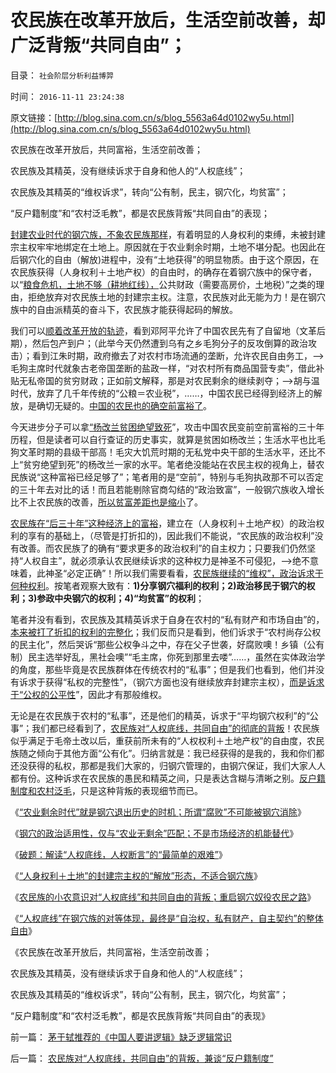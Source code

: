 # 农民族在改革开放后，生活空前改善，却广泛背叛“共同自由”；

目录： `社会阶层分析利益博羿` 

时间： `2016-11-11 23:24:38` 

原文链接：[http://blog.sina.com.cn/s/blog_5563a64d0102wy5u.html](http://blog.sina.com.cn/s/blog_5563a64d0102wy5u.html)

农民族在改革开放后，共同富裕，生活空前改善；

农民族及其精英，没有继续诉求于自身和他人的“人权底线”；

农民族及其精英的“维权诉求”，转向“公有制，民主，钢穴化，均贫富”；

“反户籍制度”和“农村泛毛教”，都是农民族背叛“共同自由”的表现；

[封建农业时代的钢穴族，不象农民族那样](../../../2016/11/8/钢穴对农民族“人权权利+土地”的封建宗主权，及钢穴族.md)，有着明显的人身权利的束缚，未被封建宗主权牢牢地绑定在土地上。原因就在于农业剩余时期，土地不堪分配。也因此在后钢穴化的自由（解放)进程中，没有“土地获得”的明显物质。由于这个原因，在农民族获得（人身权利＋土地产权）的自由时，的确存在着钢穴族中的保守者，以“[粮食危机，土地不够（耕地红线），](../../../2009/1/8/中国粮食安全与耕地红线毫无关系.md)公共财政（需要高房价，土地税）”之类的理由，拒绝放弃对农民族土地的封建宗主权。注意，农民族对此无能为力！是在钢穴族中的自由派精英的奋斗下，农民族才能获得起码的解放。

我们可以[顺着改革开放的轨迹](../../../2008/12/27/俄印两国可以模仿中国发展模式吗？.md)，看到邓阿平允许了中国农民先有了自留地（文革后期），然后包产到户；（此举今天仍然遭到乌有之乡毛狗分子的反攻倒算的政治攻击）；看到江朱时期，政府撤去了对农村市场流通的垄断，允许农民自由务工，——>毛狗主席时代就象古老帝国垄断的盐政一样，“对农村所有商品国营专卖”，借此补贴无私帝国的贫穷财政；正如前文解释，那是对农民剩余的继续剥夺；——>胡与温时代，放弃了几千年传统的“公粮＝农业税”，……，中国农民已经得到经济上的解放，是确切无疑的。[中国的农民也的确空前富裕了](../../../2009/10/27/中国农村问题是计划经济的问题.md)。

今天进步分子可以拿[“杨改兰贫困绝望致死](../../../2016/9/15/“扶贫，向弱者倾斜”很容易忽略“钢穴体制，内外有别”；.md)”，攻击中国农民变前空前富裕的三十年历程，但是读者可以自行查证的历史事实，就算是贫困如杨改兰；生活水平也比毛狗文革时期的县级干部高！毛灾大饥荒时期的无私党中央干部的生活水平，还比不上“贫穷绝望到死”的杨改兰一家的水平。笔者绝没能站在农民主权的视角上，替农民族说“这种富裕已经足够了”；笔者用的是“空前”，特别与毛狗执政那不可以否定的三十年去对比的话！而且若能剔除官商勾结的“政治致富”，一般钢穴族收入增长比不上农民族的改善，[所以贫富差距也是缩小](../../../2013/1/22/炒作贫富差距，不是毛左就是民粹，至少是纳粹.md)了。

[农民族在“后三十年”这种经济上的富裕](../../../2011/11/23/土改和人民公社之间的市场经济的重要性.md)，建立在（人身权利＋土地产权）的政治权利的享有的基础上，（尽管是打折扣的)，因此我们不能说，“农民族的政治权利”没有改善。而农民族了的确有“要求更多的政治权利”的自主权力；只要我们仍然坚持“人权自主”，就必须承认农民继续诉求的这种权力是神圣不可侵犯，——>绝不意味着，此神圣“必定正确”！所以我们需要看看，[农民族继续的“维权”，政治诉求于何种权利](../../../2010/4/29/维护公有制公值耗散经济结构的三种人.md)。按笔者观察大致有：**1)分享钢穴福利的权利；2)政治移民于钢穴的权利；3)参政中央钢穴的权利；4)“均贫富”的权利**；

笔者并没有看到，农民族及其精英诉求于自身在农村的“私有财产和市场自由”的，[本来被打了折扣的权利的完整化](../../../2009/1/20/把土地产权还给农民，让土地私有化！.md)；我们反而只是看到，他们诉求于“农村尚存公权的民主化”，然后哭诉“那些公权争斗之中，存在父子世袭，好腐败噢！乡镇（公有制）民主选举好乱，黑社会噢”“毛主席，你死到那里去喽”……，虽然在实体政治学的角度，那些毕竟是农民族群体在传统农村的“私事”；但是我们也看到，他们并没有诉求于获得“私权的完整性”，（钢穴方面也没有继续放弃封建宗主权），[而是诉求于“公权的公平性](../../../2010/2/21/小农意识是中国农村的灾星.md)”，因此才有那般维权。

无论是在农民族于农村的“私事”，还是他们的精英，诉求于“平均钢穴权利”的“公事”；我们都已经看到了，[农民族对“人权底线，共同自由”的彻底的背叛](../../../2016/11/9/小农意识的进步势力，对“人权底线”的背叛.md)！农民族似乎满足于毛帝土改以后，重获前所未有的“人权权利＋土地产权”的自由度，农民族随之倾向于其他方面“公有化”。归纳言就是：我已经获得的是我的，我和你们都还没获得的私权，那都是我们大家的，归钢穴管理的，由钢穴保证，我们大家人人都有份。这种诉求在农民族的愚民和精英之间，只是表达含糊与清晰之别。[反户籍制度和农村泛毛](../../../2010/3/6/为户籍制度正名，是民主启蒙的关键一环.md)，只是这种背叛的表现细节而已。

《[“农业剩余时代”就是钢穴退出历史的时机；所谓“腐败”不可能被钢穴消除](../../../2016/11/4/“农业剩余时代”就是钢穴退出历史的时机；.md)》

《[钢穴的政治适用性，仅与“农业无剩余”匹配；不是市场经济的机能替代](../../../2016/11/6/常识命题上的科普，非常简单的艰难；.md)》

《[破题：解读“人权底线，人权断言”的“最简单的艰难”](../../../2016/11/7/破题：解读“人权底线，人权断言”的“最简单的艰难”；.md)》

《[“人身权利＋土地”的封建宗主权的“解放”形态，不适合钢穴族](../../../2016/11/8/钢穴对农民族“人权权利+土地”的封建宗主权，及钢穴族.md)》

《[农民族的小农意识对“人权底线”和共同自由的背叛；重启钢穴奴役农民之路](../../../2016/11/9/小农意识的进步势力，对“人权底线”的背叛.md)》

《[“人权底线”在钢穴族的对等体现，最终是“自治权，私有财产，自主契约”的整体自由](../../../2016/11/10/农民族对“人权底线，共同自由”的背叛，兼谈“反户籍制度”.md)》

《农民族在改革开放后，共同富裕，生活空前改善；

农民族及其精英，没有继续诉求于自身和他人的“人权底线”；

农民族及其精英的“维权诉求”，转向“公有制，民主，钢穴化，均贫富”；

“反户籍制度”和“农村泛毛教”，都是农民族背叛“共同自由”的表现》

前一篇： [茅于轼推荐的《中国人要讲逻辑》缺乏逻辑常识](../../../2016/11/11/茅于轼推荐的《中国人要讲逻辑》缺乏逻辑常识.md)

后一篇： [农民族对“人权底线，共同自由”的背叛，兼谈“反户籍制度”](../../../2016/11/10/农民族对“人权底线，共同自由”的背叛，兼谈“反户籍制度”.md)

